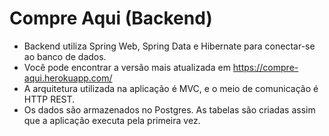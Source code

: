 # Compre Aqui (Backend)

+ Backend utiliza Spring Web, Spring Data e Hibernate para conectar-se ao banco de dados.
+ Você pode encontrar a versão mais atualizada em https://compre-aqui.herokuapp.com/
+ A arquitetura utilizada na aplicação é MVC, e o meio de comunicação é HTTP REST.
+ Os dados são armazenados no Postgres. As tabelas são criadas assim que a aplicação executa pela primeira vez.

